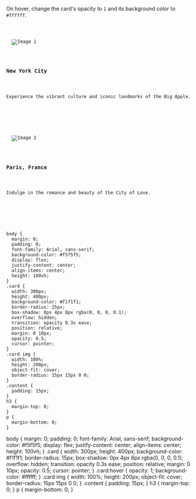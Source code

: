 On hover, change the card's opacity to `1` and its background color to `#ffffff`.

<codeblock language="css" type="exercise" testMode="fixedInput">
<code>
<panel language="html">
<div class="card">
  <img src="https://ucarecdn.com/a29f134d-6b1e-4d95-a2d3-0f57c34f4259/" alt="Image 1">
  <div class="content">
    <h3>New York City</h3>
    <p>Experience the vibrant culture and iconic landmarks of the Big Apple.</p>
  </div>
</div>

<div class="card">
  <img src="https://ucarecdn.com/5b78bbeb-d28a-4d97-8744-0f8dc8b53a05/" alt="Image 2">
  <div class="content">
    <h3>Paris, France</h3>
    <p>Indulge in the romance and beauty of the City of Love.</p>
  </div>
</div>
</panel>
<panel language="css">
body {
  margin: 0;
  padding: 0;
  font-family: Arial, sans-serif;
  background-color: #f5f5f5;
  display: flex;
  justify-content: center;
  align-items: center;
  height: 100vh;
}
.card {
  width: 300px;
  height: 400px;
  background-color: #f1f1f1;
  border-radius: 15px;
  box-shadow: 0px 4px 8px rgba(0, 0, 0, 0.1);
  overflow: hidden;
  transition: opacity 0.3s ease;
  position: relative;
  margin: 0 10px;
  opacity: 0.5;
  cursor: pointer;
}
.card img {
  width: 100%;
  height: 200px;
  object-fit: cover;
  border-radius: 15px 15px 0 0;
}
.content {
  padding: 15px;
}
h3 {
  margin-top: 0;
}
p {
  margin-bottom: 0;
}
</panel>
</code>

<solution>
body {
  margin: 0;
  padding: 0;
  font-family: Arial, sans-serif;
  background-color: #f5f5f5;
  display: flex;
  justify-content: center;
  align-items: center;
  height: 100vh;
}
.card {
  width: 300px;
  height: 400px;
  background-color: #f1f1f1;
  border-radius: 15px;
  box-shadow: 0px 4px 8px rgba(0, 0, 0, 0.1);
  overflow: hidden;
  transition: opacity 0.3s ease;
  position: relative;
  margin: 0 10px;
  opacity: 0.5;
  cursor: pointer;
}
.card:hover {
  opacity: 1;
  background-color: #ffffff;
}
.card img {
  width: 100%;
  height: 200px;
  object-fit: cover;
  border-radius: 15px 15px 0 0;
}
.content {
  padding: 15px;
}
h3 {
  margin-top: 0;
}
p {
  margin-bottom: 0;
}
</solution>
</codeblock>
